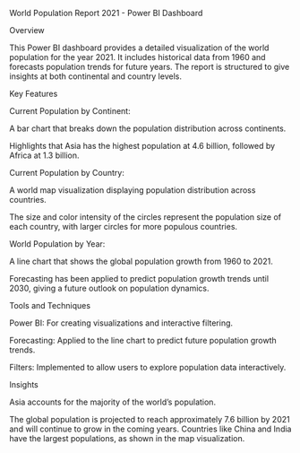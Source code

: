 World Population Report 2021 - Power BI Dashboard

Overview

This Power BI dashboard provides a detailed visualization of the world population for the year 2021. It includes historical data from 1960 and forecasts population trends for future years. The report is structured to give insights at both continental and country levels.

Key Features

Current Population by Continent:

A bar chart that breaks down the population distribution across continents.

Highlights that Asia has the highest population at 4.6 billion, followed by Africa at 1.3 billion.


Current Population by Country:

A world map visualization displaying population distribution across countries.

The size and color intensity of the circles represent the population size of each country, with larger circles for more populous countries.


World Population by Year:

A line chart that shows the global population growth from 1960 to 2021.

Forecasting has been applied to predict population growth trends until 2030, giving a future outlook on population dynamics.


Tools and Techniques

Power BI: For creating visualizations and interactive filtering.

Forecasting: Applied to the line chart to predict future population growth trends.

Filters: Implemented to allow users to explore population data interactively.


Insights

Asia accounts for the majority of the world’s population.

The global population is projected to reach approximately 7.6 billion by 2021 and will continue to grow in the coming years.
Countries like China and India have the largest populations, as shown in the map visualization.
